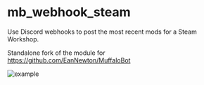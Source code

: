 # mb_webhook_steam
Use Discord webhooks to post the most recent mods for a Steam Workshop.

Standalone fork of the module for https://github.com/EanNewton/MuffaloBot

![example](https://i.imgur.com/OsYkopr.png)
